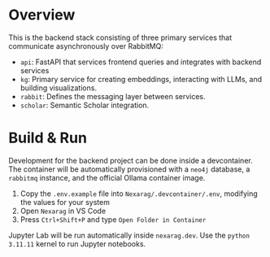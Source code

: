 # Overview
This is the backend stack consisting of three primary services that communicate asynchronously over RabbitMQ:
- `api`: FastAPI that services frontend queries and integrates with backend services
- `kg`: Primary service for creating embeddings, interacting with LLMs, and building visualizations.
- `rabbit`: Defines the messaging layer between services.
- `scholar`: Semantic Scholar integration.

# Build & Run
Development for the backend project can be done inside a devcontainer. The container will be automatically provisioned with a `neo4j` database, a `rabbitmq` instance, and the official Ollama container image. 

1. Copy the `.env.example` file into `Nexarag/.devcontainer/.env`, modifying the values for your system
2. Open `Nexarag` in VS Code
3. Press `Ctrl+Shift+P` and type `Open Folder in Container`

Jupyter Lab will be run automatically inside `nexarag.dev`. Use the `python 3.11.11` kernel to run Jupyter notebooks.
